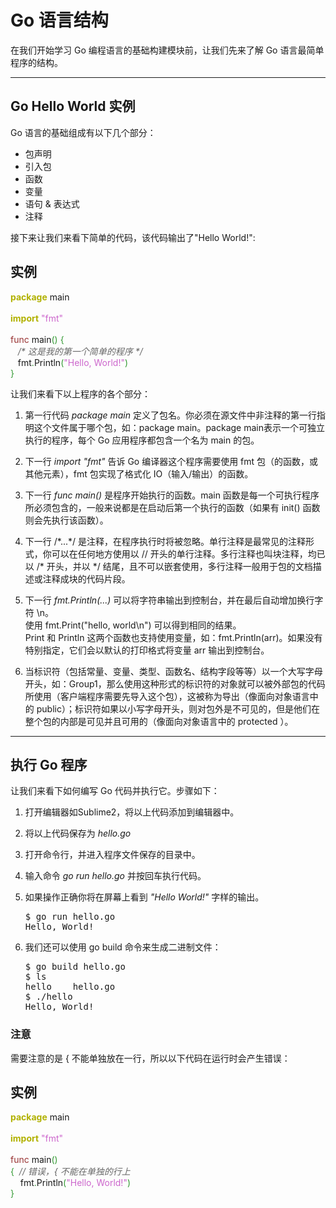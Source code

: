 
		
# Go 语言结构

<p>
在我们开始学习 Go 编程语言的基础构建模块前，让我们先来了解 Go 语言最简单程序的结构。</p>
<hr>
<h2>
Go Hello World 实例</h2>
<p>Go 语言的基础组成有以下几个部分：</p>
<ul>
<li>包声明</li>
<li>引入包</li>
<li>函数</li>
<li>变量</li>
<li>语句 &amp; 表达式</li>
<li>注释</li>
</ul> 
<p>
接下来让我们来看下简单的代码，该代码输出了"Hello World!":</p>

<div class="example"><h2 class="example">实例</h2><div class="example_code">
<span style="color: #b1b100; font-weight: bold;">package</span> main<br>
<br>
<span style="color: #b1b100; font-weight: bold;">import</span> <span style="color: #cc66cc;">"fmt"</span><br>
<br>
<span style="color: #993333;">func</span> main<span style="color: #339933;">()</span> <span style="color: #339933;">{</span><br>
&nbsp; &nbsp;<span style="color: #666666; font-style: italic;">/* 这是我的第一个简单的程序 */</span><br>
&nbsp; &nbsp;fmt<span style="color: #339933;">.</span><span style="">Println</span><span style="color: #339933;">(</span><span style="color: #cc66cc;">"Hello, World!"</span><span style="color: #339933;">)</span><br>
<span style="color: #339933;">}</span><br>
</div></div>


<p>让我们来看下以上程序的各个部分：</p>

<ol class="list">
<li><p>第一行代码 <i>package main</i> 定义了包名。你必须在源文件中非注释的第一行指明这个文件属于哪个包，如：package main。package main表示一个可独立执行的程序，每个 Go 应用程序都包含一个名为 main 的包。</p></li>
<li><p>下一行 <i>import "fmt"</i> 告诉 Go 编译器这个程序需要使用 fmt 包（的函数，或其他元素），fmt 包实现了格式化 IO（输入/输出）的函数。</p></li>
<li><p>下一行 <i>func main()</i> 是程序开始执行的函数。main 函数是每一个可执行程序所必须包含的，一般来说都是在启动后第一个执行的函数（如果有 init() 函数则会先执行该函数）。</p></li>
<li><p>下一行 /*...*/ 是注释，在程序执行时将被忽略。单行注释是最常见的注释形式，你可以在任何地方使用以 // 开头的单行注释。多行注释也叫块注释，均已以 /* 开头，并以 */ 结尾，且不可以嵌套使用，多行注释一般用于包的文档描述或注释成块的代码片段。 </p></li>
<li><p>下一行 <i>fmt.Println(...)</i> 可以将字符串输出到控制台，并在最后自动增加换行字符 \n。
<br>使用 fmt.Print("hello, world\n") 可以得到相同的结果。
<br>
Print 和 Println 这两个函数也支持使用变量，如：fmt.Println(arr)。如果没有特别指定，它们会以默认的打印格式将变量 arr 输出到控制台。
</p></li>
<li><p>当标识符（包括常量、变量、类型、函数名、结构字段等等）以一个大写字母开头，如：Group1，那么使用这种形式的标识符的对象就可以被外部包的代码所使用（客户端程序需要先导入这个包），这被称为导出（像面向对象语言中的 public）；标识符如果以小写字母开头，则对包外是不可见的，但是他们在整个包的内部是可见并且可用的（像面向对象语言中的 protected ）。</p></li>
</ol>
<hr>
<h2>执行 Go 程序</h2>
<p>
让我们来看下如何编写 Go 代码并执行它。步骤如下：</p>

<ol>
<li><p>打开编辑器如Sublime2，将以上代码添加到编辑器中。</p></li>
<li><p>将以上代码保存为 <i>hello.go</i></p></li>
<li><p>打开命令行，并进入程序文件保存的目录中。</p></li>
<li><p>输入命令 <i>go run hello.go</i> 并按回车执行代码。 </p></li>
<li><p>如果操作正确你将在屏幕上看到 <i>"Hello World!"</i> 字样的输出。</p>
<pre class="prettyprint prettyprinted" style=""><span class="pln">$ go run hello</span><span class="pun">.</span><span class="pln">go
</span><span class="typ">Hello</span><span class="pun">,</span><span class="pln"> </span><span class="typ">World</span><span class="pun">!</span></pre>
</li>

<li>
<p>我们还可以使用 <span class="marked">go build</span> 命令来生成二进制文件：</p>
<pre class="prettyprint prettyprinted" style=""><span class="pln">$ go build hello</span><span class="pun">.</span><span class="pln">go 
$ ls
hello&nbsp;&nbsp;&nbsp;&nbsp;hello</span><span class="pun">.</span><span class="pln">go
$ </span><span class="pun">./</span><span class="pln">hello 
</span><span class="typ">Hello</span><span class="pun">,</span><span class="pln"> </span><span class="typ">World</span><span class="pun">!</span></pre>
</li>
</ol>


<h3>注意</h3>
<p>需要注意的是 <span class="marked">{</span> 不能单独放在一行，所以以下代码在运行时会产生错误：</p>
<div class="example"><h2 class="example">实例</h2><div class="example_code">
<span style="color: #b1b100; font-weight: bold;">package</span> main<br>
<br>
<span style="color: #b1b100; font-weight: bold;">import</span> <span style="color: #cc66cc;">"fmt"</span><br>
<br>
<span style="color: #993333;">func</span> main<span style="color: #339933;">()</span> &nbsp;<br>
<span style="color: #339933;">{</span> &nbsp;<span style="color: #666666; font-style: italic;">// 错误，{ 不能在单独的行上</span><br>
&nbsp; &nbsp; fmt<span style="color: #339933;">.</span><span style="">Println</span><span style="color: #339933;">(</span><span style="color: #cc66cc;">"Hello, World!"</span><span style="color: #339933;">)</span><br>
<span style="color: #339933;">}</span><br>
</div></div>


		